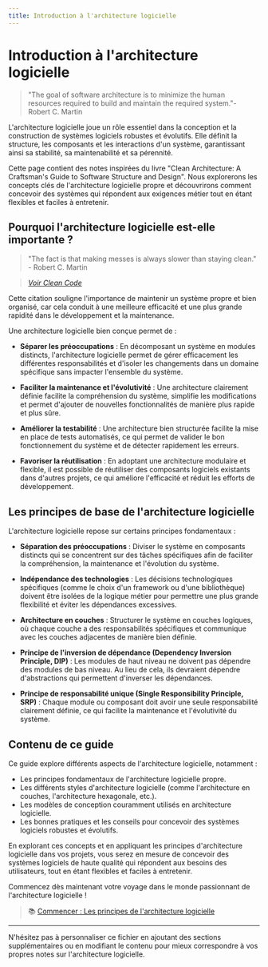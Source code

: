 ```yaml
---
title: Introduction à l'architecture logicielle
---
```


# Introduction à l'architecture logicielle

> "The goal of software architecture is to minimize the human resources required to build and maintain the required system."- Robert C. Martin

L'architecture logicielle joue un rôle essentiel dans la conception et la construction de systèmes logiciels robustes et évolutifs. Elle définit la structure, les composants et les interactions d'un système, garantissant ainsi sa stabilité, sa maintenabilité et sa pérennité.

Cette page contient des notes inspirées du livre "Clean Architecture: A Craftsman's Guide to Software Structure and Design". Nous explorerons les concepts clés de l'architecture logicielle propre et découvrirons comment concevoir des systèmes qui répondent aux exigences métier tout en étant flexibles et faciles à entretenir.

## Pourquoi l'architecture logicielle est-elle importante ?

> "The fact is that making messes is always slower than staying clean." - Robert C. Martin

> _[Voir Clean Code](/notes/clean_code)_

Cette citation souligne l'importance de maintenir un système propre et bien organisé, car cela conduit à une meilleure efficacité et une plus grande rapidité dans le développement et la maintenance.

Une architecture logicielle bien conçue permet de :

- **Séparer les préoccupations** : En décomposant un système en modules distincts, l'architecture logicielle permet de gérer efficacement les différentes responsabilités et d'isoler les changements dans un domaine spécifique sans impacter l'ensemble du système.

- **Faciliter la maintenance et l'évolutivité** : Une architecture clairement définie facilite la compréhension du système, simplifie les modifications et permet d'ajouter de nouvelles fonctionnalités de manière plus rapide et plus sûre.

- **Améliorer la testabilité** : Une architecture bien structurée facilite la mise en place de tests automatisés, ce qui permet de valider le bon fonctionnement du système et de détecter rapidement les erreurs.

- **Favoriser la réutilisation** : En adoptant une architecture modulaire et flexible, il est possible de réutiliser des composants logiciels existants dans d'autres projets, ce qui améliore l'efficacité et réduit les efforts de développement.

## Les principes de base de l'architecture logicielle

L'architecture logicielle repose sur certains principes fondamentaux :

- **Séparation des préoccupations** : Diviser le système en composants distincts qui se concentrent sur des tâches spécifiques afin de faciliter la compréhension, la maintenance et l'évolution du système.

- **Indépendance des technologies** : Les décisions technologiques spécifiques (comme le choix d'un framework ou d'une bibliothèque) doivent être isolées de la logique métier pour permettre une plus grande flexibilité et éviter les dépendances excessives.

- **Architecture en couches** : Structurer le système en couches logiques, où chaque couche a des responsabilités spécifiques et communique avec les couches adjacentes de manière bien définie.

- **Principe de l'inversion de dépendance (Dependency Inversion Principle, DIP)** : Les modules de haut niveau ne doivent pas dépendre des modules de bas niveau. Au lieu de cela, ils devraient dépendre d'abstractions qui permettent d'inverser les dépendances.

- **Principe de responsabilité unique (Single Responsibility Principle, SRP)** : Chaque module ou composant doit avoir une seule responsabilité clairement définie, ce qui facilite la maintenance et l'évolutivité du système.

## Contenu de ce guide

Ce guide explore différents aspects de l'architecture logicielle, notamment :

- Les principes fondamentaux de l'architecture logicielle propre.
- Les différents styles d'architecture logicielle (comme l'architecture en couches, l'architecture hexagonale, etc.).
- Les modèles de conception couramment utilisés en architecture logicielle.
- Les bonnes pratiques et les conseils pour concevoir des systèmes logiciels robustes et évolutifs.

En explorant ces concepts et en appliquant les principes d'architecture logicielle dans vos projets, vous serez en mesure de concevoir des systèmes logiciels de haute qualité qui répondent aux besoins des utilisateurs, tout en étant flexibles et faciles à entretenir.

Commencez dès maintenant votre voyage dans le monde passionnant de l'architecture logicielle !

> 📚 [Commencer : Les principes de l'architecture logicielle](principes.md)
---

N'hésitez pas à personnaliser ce fichier en ajoutant des sections supplémentaires ou en modifiant le contenu pour mieux correspondre à vos propres notes sur l'architecture logicielle.
